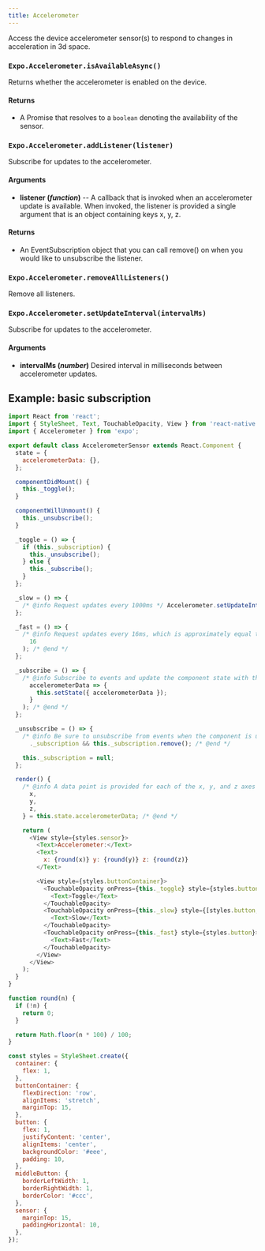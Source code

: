 ```yaml
---
title: Accelerometer
---
```


Access the device accelerometer sensor(s) to respond to changes in
acceleration in 3d space.

### `Expo.Accelerometer.isAvailableAsync()`

Returns whether the accelerometer is enabled on the device.

#### Returns

- A Promise that resolves to a `boolean` denoting the availability of the sensor.

### `Expo.Accelerometer.addListener(listener)`

Subscribe for updates to the accelerometer.

#### Arguments

- **listener (_function_)** -- A callback that is invoked when an
  accelerometer update is available. When invoked, the listener is
  provided a single argument that is an object containing keys x, y,
  z.

#### Returns

- An EventSubscription object that you can call remove() on when you
  would like to unsubscribe the listener.

### `Expo.Accelerometer.removeAllListeners()`

Remove all listeners.

### `Expo.Accelerometer.setUpdateInterval(intervalMs)`

Subscribe for updates to the accelerometer.

#### Arguments

- **intervalMs (_number_)** Desired interval in milliseconds between
  accelerometer updates.

## Example: basic subscription

```javascript
import React from 'react';
import { StyleSheet, Text, TouchableOpacity, View } from 'react-native';
import { Accelerometer } from 'expo';

export default class AccelerometerSensor extends React.Component {
  state = {
    accelerometerData: {},
  };

  componentDidMount() {
    this._toggle();
  }

  componentWillUnmount() {
    this._unsubscribe();
  }

  _toggle = () => {
    if (this._subscription) {
      this._unsubscribe();
    } else {
      this._subscribe();
    }
  };

  _slow = () => {
    /* @info Request updates every 1000ms */ Accelerometer.setUpdateInterval(1000); /* @end */
  };

  _fast = () => {
    /* @info Request updates every 16ms, which is approximately equal to every frame at 60 frames per second */ Accelerometer.setUpdateInterval(
      16
    ); /* @end */
  };

  _subscribe = () => {
    /* @info Subscribe to events and update the component state with the new data from the Accelerometer. We save the subscription object away so that we can remove it when the component is unmounted*/ this._subscription = Accelerometer.addListener(
      accelerometerData => {
        this.setState({ accelerometerData });
      }
    ); /* @end */
  };

  _unsubscribe = () => {
    /* @info Be sure to unsubscribe from events when the component is unmounted */ this
      ._subscription && this._subscription.remove(); /* @end */

    this._subscription = null;
  };

  render() {
    /* @info A data point is provided for each of the x, y, and z axes */ let {
      x,
      y,
      z,
    } = this.state.accelerometerData; /* @end */

    return (
      <View style={styles.sensor}>
        <Text>Accelerometer:</Text>
        <Text>
          x: {round(x)} y: {round(y)} z: {round(z)}
        </Text>

        <View style={styles.buttonContainer}>
          <TouchableOpacity onPress={this._toggle} style={styles.button}>
            <Text>Toggle</Text>
          </TouchableOpacity>
          <TouchableOpacity onPress={this._slow} style={[styles.button, styles.middleButton]}>
            <Text>Slow</Text>
          </TouchableOpacity>
          <TouchableOpacity onPress={this._fast} style={styles.button}>
            <Text>Fast</Text>
          </TouchableOpacity>
        </View>
      </View>
    );
  }
}

function round(n) {
  if (!n) {
    return 0;
  }

  return Math.floor(n * 100) / 100;
}

const styles = StyleSheet.create({
  container: {
    flex: 1,
  },
  buttonContainer: {
    flexDirection: 'row',
    alignItems: 'stretch',
    marginTop: 15,
  },
  button: {
    flex: 1,
    justifyContent: 'center',
    alignItems: 'center',
    backgroundColor: '#eee',
    padding: 10,
  },
  middleButton: {
    borderLeftWidth: 1,
    borderRightWidth: 1,
    borderColor: '#ccc',
  },
  sensor: {
    marginTop: 15,
    paddingHorizontal: 10,
  },
});
```
